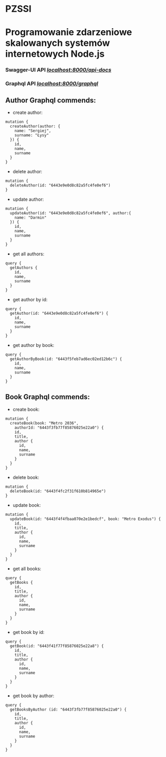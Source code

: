 # PZSSI
# Programowanie zdarzeniowe skalowanych systemów internetowych Node.js

### Swagger-UI API _[localhost:8000/api-docs](localhost:8000/api-docs)_ 
### Graphql API _[localhost:8000/graphql](localhost:8000/graphql)_

## Author Graphql commends: 

- create author:
```
mutation {
  createAuthor(author: {
    name: "Sergiej",
    surname: "Łysy"
  }) {
    id,
    name,
    surname
  }
}
```

- delete author:
```
mutation {
  deleteAuthor(id: "6443e9e0d8c82a5fc4fe0ef6")
}
```
 
- update author:
```
mutation {
  updateAuthor(id: "6443e9e0d8c82a5fc4fe0ef6", author:{
    name: "Darmin"
  }) {
  	id,
    name,
    surname
  }
}
```

- get all authors:
```
query {
  getAuthors {
    id,
    name,
    surname
  }
}
```

- get author by id:
```
query {
  getAuthor(id: "6443e9e0d8c82a5fc4fe0ef6") {
    id,
    name,
    surname
  }
}
```

- get author by book:
```
query {
  getAuthorByBook(id: "6443f5feb7ad6ec02ed12b6c") {
    id,
    name,
    surname
  }
}
```

## Book Graphql commends: 

- create book:
```
mutation {
  createBook(book: "Metro 2036", 
    authorId: "6443f3fb77f85876025e22a0") {
    id,
    title,
    author {
      id,
      name,
      surname
    }
  }
}
```

- delete book:
```
mutation {
  deleteBook(id: "6443f4fc2f31f610b814965e")
}
```

- update book:
```
mutation {
  updateBook(id: "6443f4f4fbaa070e2e1bedcf", book: "Metro Exodus") {
    id,
    title,
    author {
      id,
      name,
      surname
    }
  }
}
```

- get all books:
```
query {
  getBooks {
    id,
    title,
    author {
      id,
      name,
      surname
    }
  }
}
```

- get book by id:
```
query {
  getBook(id: "6443f41f77f85876025e22a8") {
    id,
    title,
    author {
      id,
      name,
      surname
    }
  }
}
```

- get book by author:
```
query {
  getBooksByAuthor (id: "6443f3fb77f85876025e22a0") {
    id,
    title,
    author {
      id,
      name,
      surname
    }
  }
}
```